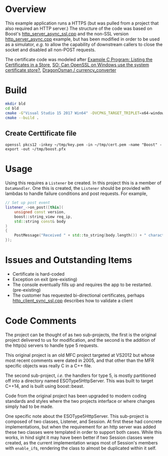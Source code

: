 # Overview

This example application runs a HTTPS (but was pulled from a project that also required an HTTP server.)
The structure of the code was based on Boost's
[http_server_async_ssl.cpp](https://www.boost.org/doc/libs/1_72_0/libs/beast/example/http/server/async-ssl/http_server_async_ssl.cpp)
and the non-SSL version
[http_server_async.cpp](https://www.boost.org/doc/libs/1_72_0/libs/beast/example/http/server/async/http_server_async.cpp)
example, but has been modified in order to be used as a simulator, _e.g._ to
allow the capability of downstream callers to close the socket and disabled all
non-POST requests.

The certificate code was modeled after [Example C Program: Listing the Certificates in a Store](https://docs.microsoft.com/en-us/windows/win32/seccrypto/example-c-program-listing-the-certificates-in-a-store), [SO: Can OpenSSL on Windows use the system certificate store?](https://stackoverflow.com/a/11763389/1861346), [DragonOsman / currency_converter](https://github.com/DragonOsman/currency_converter/blob/master/root_certificate.hpp)

# Build

```sh
mkdir bld
cd bld
cmake -G"Visual Studio 15 2017 Win64" -DVCPKG_TARGET_TRIPLET=x64-windows -DCMAKE_TOOLCHAIN_FILE="$env:VCPKG_ROOT/scripts/buildsystems/vcpkg.cmake" ..
cmake --build .
```

## Create Certtificate file
```
openssl pkcs12 -inkey ~/tmp/key.pem -in ~/tmp/cert.pem -name "Boost" -export -out ~/tmp/boost.pfx
```

# Usage

Using this requires a `Listener` be created.  In this project this is a member
of `DataHandler`.  One this is created, the `Listener` should be provided with
lambdas to handle failure conditions and post requests.  For example,

```c++
// Set up post event
listener_->on_post([this](
    unsigned const version,
    boost::string_view req_ip,
    std::string const& body
)
{
    PostMessage("Received " + std::to_string(body.length()) + " characters from " + req_ip.to_string());
});
```

# Issues and Outstanding Items

- Certificate is hard-coded
- Exception on exit (pre-existing)
- The console eventually fills up and requires the app to be restarted.
  (pre-existing)
- The customer has requested bi-directional certificates, perhaps
  [http_client_sync_ssl.cpp](https://www.boost.org/doc/libs/1_72_0/libs/beast/example/http/client/sync-ssl/http_client_sync_ssl.cpp)
  describes how to validate a client

# Code Comments

The project can be thought of as two sub-projects, the first is the original
project delivered to us for modification, and the second is the addition of the
http(s) servers to handle type 5 requests.

This original project is an old MFC project targeted at VS2012 but whose most
recent comments were dated in 2005, and that other than the MFR specific objects
was really C in a C++ file.

The second sub-project, _i.e._ the handlers for type 5, is mostly partitioned off
into a directory named ESOType5HttpServer.  This was built to target C++14, and
is built using boost::beast.

Code from the original project has been upgraded to modern coding standards and
styles where the two projects interface or where changes simply had to be made.

One specific note about the ESOType5HttpServer.  This sub-project is composed of
two classes, Listener, and Session.  At first these had concrete
implementations, but when the requirement for an http server was added these two
classes were templated in order to support both cases.  While this works, in
hind sight it may have been better if two Session classes were created, as the
current implementation wraps most of Session's members with `enable_if`s,
rendering the class to almost be duplicated within it self.
